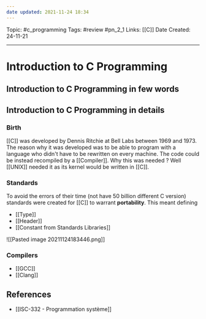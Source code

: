 ```yaml
---
date updated: 2021-11-24 18:34
---
```


Topic: #c_programming
Tags: #review #pn_2_1
Links: [[C]]
Date Created: 24-11-21

---

# Introduction to C Programming

## Introduction to C Programming in few words

## Introduction to C Programming in details

### Birth

[[C]] was developed by Dennis Ritchie at Bell Labs between 1969 and 1973.
The reason why it was developed was to be able to program with a language who didn't have to be rewritten on every machine.
The code could be instead recompiled by a [[Compiler]].
Why this was needed ? Well [[UNIX]] needed it as its kernel would be written in [[C]].

### Standards

To avoid the errors of their time (not have 50 billion different C version) standards were created for [[C]] to warrant **portability**.
This meant defining

- [[Type]]
- [[Header]]
- [[Constant from Standards Libraries]]

![[Pasted image 20211124183446.png]]

### Compilers

- [[GCC]]
- [[Clang]]

## References

- [[ISC-332 - Programmation système]]
